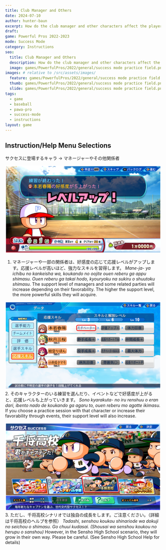 ```yaml
---
title: Club Manager and Others
date: 2024-07-10
author: hunter-baun
excerpt: How do the club manager and other characters affect the player in Success Mode?
draft: 
game: Powerful Pros 2022-2023
mode: Success Mode
category: Instructions
seo:
  title: Club Manager and Others
  description: How do the club manager and other characters affect the player in Success Mode?
  image: games/PowerfulPros/2022/general/success mode practice field.png
images: # relative to /src/assets/images/
  feature: games/PowerfulPros/2022/general/success mode practice field.png
  thumb: games/PowerfulPros/2022/general/success mode practice field.png
  slide: games/PowerfulPros/2022/general/success mode practice field.png
tags:
  - game
  - baseball
  - pawa-pro
  - success-mode
  - instructions
layout: game
---
```


## Instruction/Help Menu Selections
サクセスに登場するキャラ -> マネージャーやその他関係者

![Dialog showing relationship leveling up](/assets/images/games/PowerfulPros/2022/Success%20Mode/Instructions/Success%20Mode/Characters/Club%20Manager%20and%20Others/1.png)
1. マネージャーや一部の関係者は、好感度の応じて応援レベルがアップします。応援レベルが高いほど、強力なスキルを習得します。
*Mane-ja- ya ichibu no kankeisha wa, koukando no oojite ouen reberu ga appu shimasu. Ouen reberu ga takai hodo, kyouryoku na sukiru o shuutoku shimasu.*
The support level of managers and some related parties will increase depending on their favorability. The higher the support level, the more powerful skills they will acquire.


![Status screen showing levels and skills for manager characters](/assets/images/games/PowerfulPros/2022/Success%20Mode/Instructions/Success%20Mode/Characters/Club%20Manager%20and%20Others/2.png)
2. そのキャラクターのいる練習を選んだり、イベントなどで好感度が上がると、応援レベルも上がっていきます。
*Sono kyarakuta- no iru renshuu o eran dari, ibento nado de koukando ga agaru to, ouen reberu mo agatte ikimasu.*
If you choose a practice session with that character or increase their favorability through events, their support level will also increase.


![Main menu shouwing Sensho High School selected](/assets/images/games/PowerfulPros/2022/Success%20Mode/Instructions/Success%20Mode/Characters/Club%20Manager%20and%20Others/3.png)
3. ただし、千将高校シナリオでは独自の成長をします。ご注意ください。（詳細は千将高校のヘルプを参照）
*Tadashi, senshou koukou shinariode wa dokuji no seichou o shimasu. Go chuui kudasai. (Shousai wa senshou koukou no herupu o sanshou)*
However, in the Sensho High School scenario, they will grow in their own way. Please be careful. (See Sensho High School Help for details)